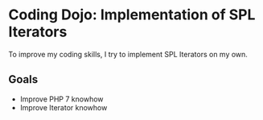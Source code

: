 # Coding Dojo: Implementation of SPL Iterators

To improve my coding skills, I try to implement SPL Iterators on my own.

## Goals
- Improve PHP 7 knowhow
- Improve Iterator knowhow
